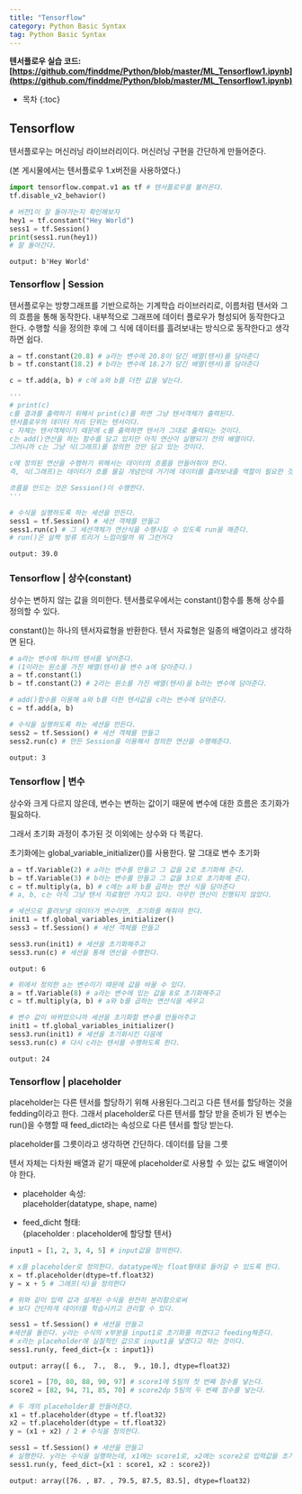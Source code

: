 ```yaml
---
title: "Tensorflow"
category: Python Basic Syntax
tag: Python Basic Syntax
---
```


**텐서플로우 실습 코드: [https://github.com/finddme/Python/blob/master/ML_Tensorflow1.ipynb](https://github.com/finddme/Python/blob/master/ML_Tensorflow1.ipynb)**









* 목차
{:toc}
















## Tensorflow

텐서플로우는 머신러닝 라이브러리이다. 머신러닝 구현을 간단하게 만들어준다.

(본 게시물에서는 텐서플로우 1.x버전을 사용하였다.)


```python
import tensorflow.compat.v1 as tf # 텐서플로우를 불러온다.
tf.disable_v2_behavior()
```


```python
# 버전1이 잘 돌아가는지 확인해보자
hey1 = tf.constant("Hey World")
sess1 = tf.Session()
print(sess1.run(hey1))
# 잘 돌아간다.
```

    output: b'Hey World'
    

### Tensorflow | Session

텐서플로우는 방향그래프를 기반으로하는 기계학습 라이브러리로, 이름처럼 텐서와 그의 흐름을 통해 동작한다. 내부적으로 그래프에 데이터 플로우가 형성되어 동작한다고 한다.
수행할 식을 정의한 후에 그 식에 데이터를 흘려보내는 방식으로 동작한다고 생각하면 쉽다. 


```python
a = tf.constant(20.8) # a라는 변수에 20.8이 담긴 배열(텐서)를 담아준다
b = tf.constant(18.2) # b라는 변수에 18.2가 담긴 배열(텐서)를 담아준다

c = tf.add(a, b) # c에 a와 b를 더한 값을 넣는다.
```


```python
'''
# print(c)
c를 결과를 출력하기 위해서 print(c)를 하면 그냥 텐서객체가 출력된다. 
텐서플로우의 데이터 처리 단위는 텐서이다.
c 자체는 텐서객체이기 때문에 c를 출력하면 텐서가 그대로 출력되는 것이다.
c는 add()연산을 하는 함수를 담고 있지만 아직 연산이 실행되기 전의 배열이다.
그러니까 c는 그냥 식(그래프)를 정의한 것만 담고 있는 것이다. 

c에 정의된 연산을 수행하기 위해서는 데이터의 흐름을 만들어줘야 한다.
즉, 식(그래프)는 데이터가 흐를 물길 개념인데 거기에 데이터를 흘려보내줄 역할이 필요한 것이다.

흐름을 만드는 것은 Session()이 수행한다.
'''
```


```python
# 수식을 실행하도록 하는 세션을 만든다.
sess1 = tf.Session() # 세션 객체를 만들고
sess1.run(c) # 그 세션객체가 연산식을 수행시킬 수 있도록 run을 해준다.
# run()은 살짝 방류 트리거 느낌이랄까 뭐 그런거다
```




    output: 39.0



### Tensorflow | 상수(constant)

상수는 변하지 않는 값을 의미한다. 텐서플로우에서는 constant()함수를 통해 상수를 정의할 수 있다.

constant()는 하나의 텐서자료형을 반환한다. 텐서 자료형은 일종의 배열이라고 생각하면 된다. 


```python
# a라는 변수에 하나의 텐서를 넣어준다. 
# (1이라는 원소를 가진 배열(텐서)을 변수 a에 담아준다.)
a = tf.constant(1) 
b = tf.constant(2) # 2라는 원소를 가진 배열(텐서)을 b라는 변수에 담아준다.

# add()함수를 이용해 a와 b를 더한 텐서값을 c라는 변수에 담아준다.
c = tf.add(a, b)

# 수식을 실행하도록 하는 세션을 만든다.
sess2 = tf.Session() # 세션 객체를 만들고
sess2.run(c) # 만든 Session을 이용해서 정의한 연산을 수행해준다.
```




    output: 3



### Tensorflow | 변수

상수와 크게 다르지 않은데, 변수는 변하는 값이기 때문에 변수에 대한 흐름은 초기화가 필요하다.

그래서 초기화 과정이 추가된 것 이외에는 상수와 다 똑같다.

초기화에는 global_variable_initializer()를 사용한다. 말 그대로 변수 초기화


```python
a = tf.Variable(2) # a라는 변수를 만들고 그 값을 2로 초기화해 준다.
b = tf.Variable(3) # b라는 변수를 만들고 그 값을 3으로 초기화해 준다.
c = tf.multiply(a, b) # c에는 a와 b를 곱하는 연산 식을 담아준다
# a, b, c는 아직 그냥 텐서 자료형만 가지고 있다. 아무런 연산이 진행되지 않았다.

# 세션으로 흘려보낼 데이터가 변수라면, 초기화를 해줘야 한다.
init1 = tf.global_variables_initializer()
sess3 = tf.Session() # 세션 객체를 만들고

sess3.run(init1) # 세션을 초기화해주고 
sess3.run(c) # 세션을 통해 연산을 수행한다.
```




    output: 6




```python
# 위에서 정의한 a는 변수이기 때문에 값을 바꿀 수 있다.
a = tf.Variable(8) # a라는 변수에 있는 값을 8로 초기화해주고
c = tf.multiply(a, b) # a와 b를 곱하는 연산식을 세우고

# 변수 값이 바뀌었으니까 세션을 초기화할 변수를 만들어주고
init1 = tf.global_variables_initializer() 
sess3.run(init1) # 세션을 초기화시킨 다음에
sess3.run(c) # 다시 c라는 텐서를 수행하도록 한다.
```




    output: 24



### Tensorflow | placeholder

placeholder는 다른 텐서를 할당하기 위해 사용된다.그리고 다른 텐서를 할당하는 것을 fedding이라고 한다. 그래서 placeholder로 다른 텐서를 할당 받을 준비가 된 변수는 run()을 수행할 때 feed_dict라는 속성으로 다른 텐서를 할당 받는다.

placeholder를 그릇이라고 생각하면 간단하다. 데이터를 담을 그릇

텐서 자체는 다차원 배열과 같기 때문에 placeholder로 사용할 수 있는 값도 배열이어야 한다.

- placeholder 속성:  
  placeholder(datatype, shape, name)
  
  
- feed_dicht 형태:   
  {placeholder : placeholder에 할당할 텐서}


```python
input1 = [1, 2, 3, 4, 5] # input값을 정의한다.

# x를 placeholder로 정의한다. datatype에는 float형태로 들어갈 수 있도록 한다.
x = tf.placeholder(dtype=tf.float32) 
y = x + 5 # 그래프(식)을 정의한다

# 위와 같이 입력 값과 설계된 수식을 완전히 분리함으로써 
# 보다 간단하게 데이터를 학습시키고 관리할 수 있다.

sess1 = tf.Session() # 세션을 만들고
#세션을 돌린다. y라는 수식의 x부분을 input1로 초기화를 하겠다고 feeding해준다.
# x라는 placeholder에 실질적인 값으로 input1을 넣겠다고 하는 것이다.
sess1.run(y, feed_dict={x : input1}) 
```




    output: array([ 6.,  7.,  8.,  9., 10.], dtype=float32)




```python
score1 = [70, 80, 88, 90, 97] # score1에 5팀의 첫 번째 점수를 넣는다.
score2 = [82, 94, 71, 85, 70] # score2dp 5팀의 두 번째 점수를 넣는다.

# 두 개의 placeholder를 만들어준다.
x1 = tf.placeholder(dtype = tf.float32)
x2 = tf.placeholder(dtype = tf.float32)
y = (x1 + x2) / 2 # 수식을 정의한다.

sess1 = tf.Session() # 세션을 만들고
# 실행한다. y라는 수식을 실행하는데, x1에는 score1로, x2에는 score2로 입력값을 초기화해준다.
sess1.run(y, feed_dict={x1 : score1, x2 : score2})
```




    output: array([76. , 87. , 79.5, 87.5, 83.5], dtype=float32)



